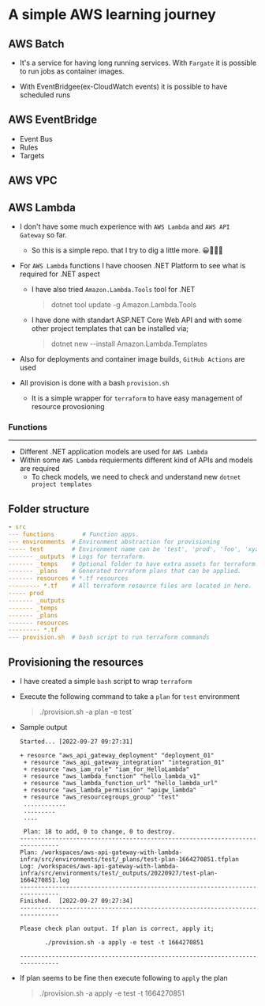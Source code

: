 # A simple AWS learning journey

## AWS Batch

- It's a service for having long running services. With `Fargate` it is possible to run jobs as container images.

- With EventBridgee(ex-CloudWatch events) it is possible to have scheduled runs

## AWS EventBridge

- Event Bus
- Rules
 - Targets
## AWS VPC

## AWS Lambda

- I don't have some much experience with `AWS Lambda` and `AWS API Gateway` so far.
    - So this is a simple repo. that I try to dig a little more. 😀🧑🏻‍💻
- For `AWS Lambda` functions I have choosen .NET Platform to see what is required for .NET aspect
    - I have also tried `Amazon.Lambda.Tools` tool for .NET

        > dotnet tool update -g Amazon.Lambda.Tools
    
    - I have done with standart ASP.NET Core Web API and with some other project templates that can be installed via;

        > dotnet new --install Amazon.Lambda.Templates

- Also for deployments and container image builds, `GitHub Actions` are used

- All provision is done with a bash `provision.sh`
    - It is a simple wrapper for `terraform` to have easy management of resource provosioning

### Functions
----------------------
- Different .NET application models are used for `AWS Lambda`
- Within some `AWS Lambda` requierments different kind of APIs and models are required
  - To check models, we need to check and understand new `dotnet project templates`


## Folder structure

```yaml
- src
--- functions        # Function apps.
--- environments  # Environment abstraction for provisioning
----- test        # Environment name can be 'test', 'prod', 'foo', 'xyz'...etc. 
------- _outputs  # Logs for terraform.
------- _temps    # Optional folder to have extra assets for terraform.
------- _plans    # Generated terraform plans that can be applied.
------- resources # *.tf resources
--------- *.tf    # All terraform resource files are located in here.
----- prod         
------- _outputs    
------- _temps      
------- _plans      
------- resources   
--------- *.tf      
--- provision.sh  # bash script to run terraform commands
```

## Provisioning the resources


- I have created a simple `bash` script to wrap `terraform`
    
- Execute the following command to take a `plan` for `test` environment

    > ./provision.sh -a plan -e test`

- Sample output

    ```
    Started... [2022-09-27 09:27:31]

    + resource "aws_api_gateway_deployment" "deployment_01"
     + resource "aws_api_gateway_integration" "integration_01"
     + resource "aws_iam_role" "iam_for_HelloLambda"
     + resource "aws_lambda_function" "hello_lambda_v1"
     + resource "aws_lambda_function_url" "hello_lambda_url"
     + resource "aws_lambda_permission" "apigw_lambda"
     + resource "aws_resourcegroups_group" "test"
     ............
     .........
     ....

     Plan: 18 to add, 0 to change, 0 to destroy.
    ------------------------------------------------------------------------------
    Plan: /workspaces/aws-api-gateway-with-lambda-infra/src/environments/test/_plans/test-plan-1664270851.tfplan
    Log: /workspaces/aws-api-gateway-with-lambda-infra/src/environments/test/_outputs/20220927/test-plan-1664270851.log
    ------------------------------------------------------------------------------
    Finished.  [2022-09-27 09:27:34]
    ------------------------------------------------------------------------------

    Please check plan output. If plan is correct, apply it;

           ./provision.sh -a apply -e test -t 1664270851

    ------------------------------------------------------------------------------
    ``` 

- If plan seems to be fine then execute following to `apply` the plan

    > ./provision.sh -a apply -e test -t 1664270851

